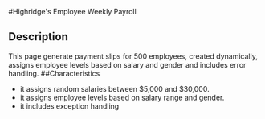 #Highridge's Employee Weekly Payroll
## Description
This page generate payment slips for 500 employees, created dynamically, assigns employee levels based on salary and gender and includes error handling.
##Characteristics
- it assigns random salaries between $5,000 and $30,000.
- it assigns employee levels based on salary range and gender.
- it includes exception handling 